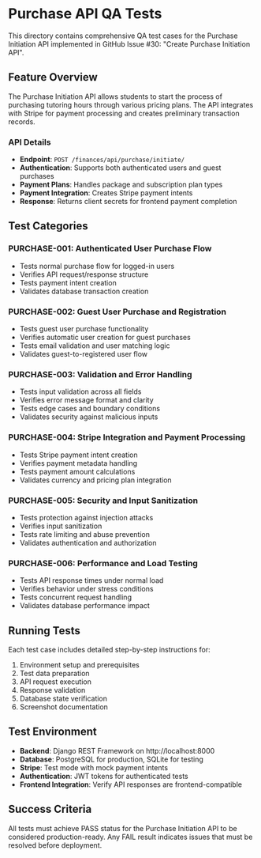 # Purchase API QA Tests

This directory contains comprehensive QA test cases for the Purchase Initiation API implemented in GitHub Issue #30: "Create Purchase Initiation API".

## Feature Overview

The Purchase Initiation API allows students to start the process of purchasing tutoring hours through various pricing plans. The API integrates with Stripe for payment processing and creates preliminary transaction records.

### API Details
- **Endpoint**: `POST /finances/api/purchase/initiate/`
- **Authentication**: Supports both authenticated users and guest purchases
- **Payment Plans**: Handles package and subscription plan types
- **Payment Integration**: Creates Stripe payment intents
- **Response**: Returns client secrets for frontend payment completion

## Test Categories

### PURCHASE-001: Authenticated User Purchase Flow
- Tests normal purchase flow for logged-in users
- Verifies API request/response structure
- Tests payment intent creation
- Validates database transaction creation

### PURCHASE-002: Guest User Purchase and Registration
- Tests guest user purchase functionality
- Verifies automatic user creation for guest purchases
- Tests email validation and user matching logic
- Validates guest-to-registered user flow

### PURCHASE-003: Validation and Error Handling
- Tests input validation across all fields
- Verifies error message format and clarity
- Tests edge cases and boundary conditions
- Validates security against malicious inputs

### PURCHASE-004: Stripe Integration and Payment Processing
- Tests Stripe payment intent creation
- Verifies payment metadata handling
- Tests payment amount calculations
- Validates currency and pricing plan integration

### PURCHASE-005: Security and Input Sanitization
- Tests protection against injection attacks
- Verifies input sanitization
- Tests rate limiting and abuse prevention
- Validates authentication and authorization

### PURCHASE-006: Performance and Load Testing
- Tests API response times under normal load
- Verifies behavior under stress conditions
- Tests concurrent request handling
- Validates database performance impact

## Running Tests

Each test case includes detailed step-by-step instructions for:
1. Environment setup and prerequisites
2. Test data preparation
3. API request execution
4. Response validation
5. Database state verification
6. Screenshot documentation

## Test Environment

- **Backend**: Django REST Framework on http://localhost:8000
- **Database**: PostgreSQL for production, SQLite for testing
- **Stripe**: Test mode with mock payment intents
- **Authentication**: JWT tokens for authenticated tests
- **Frontend Integration**: Verify API responses are frontend-compatible

## Success Criteria

All tests must achieve PASS status for the Purchase Initiation API to be considered production-ready. Any FAIL result indicates issues that must be resolved before deployment.